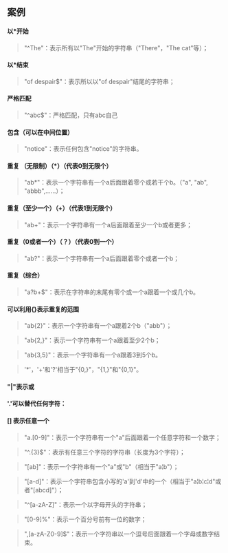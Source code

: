 ## 案例

#### 以*开始
> "^The"：表示所有以"The"开始的字符串（"There"，"The cat"等）；

#### 以*结束
> "of despair$"：表示所以以"of despair"结尾的字符串；

#### 严格匹配
> "^abc$"：严格匹配，只有abc自己

#### 包含（可以在中间位置）
> "notice"：表示任何包含"notice"的字符串。

#### 重复 （无限制）（*）（代表0到无限个）

> "ab*"：表示一个字符串有一个a后面跟着零个或若干个b。（"a", "ab", "abbb",……）；

####  重复（至少一个）（+）（代表1到无限个）

> "ab+"：表示一个字符串有一个a后面跟着至少一个b或者更多；

####  重复（0或者一个）（？）（代表0到一个）

> "ab?"：表示一个字符串有一个a后面跟着零个或者一个b；

#### 重复（综合）

> "a?b+$"：表示在字符串的末尾有零个或一个a跟着一个或几个b。

#### 可以利用{}表示重复的范围

> "ab{2}"：表示一个字符串有一个a跟着2个b（"abb"）；

> "ab{2,}"：表示一个字符串有一个a跟着至少2个b；

> "ab{3,5}"：表示一个字符串有一个a跟着3到5个b。

> '*'，'+'和'?'相当于"{0,}"，"{1,}"和"{0,1}"。

#### "|"表示或

#### '.'可以替代任何字符：

#### [] 表示任意一个

> "a.[0-9]"：表示一个字符串有一个"a"后面跟着一个任意字符和一个数字；

> "^.{3}$"：表示有任意三个字符的字符串（长度为3个字符）；

> "[ab]"：表示一个字符串有一个"a"或"b"（相当于"a¦b"）；

> "[a-d]"：表示一个字符串包含小写的'a'到'd'中的一个（相当于"a¦b¦c¦d"或者"[abcd]"）；

> "^[a-zA-Z]"：表示一个以字母开头的字符串；

> "[0-9]%"：表示一个百分号前有一位的数字；

> ",[a-zA-Z0-9]$"：表示一个字符串以一个逗号后面跟着一个字母或数字结束。